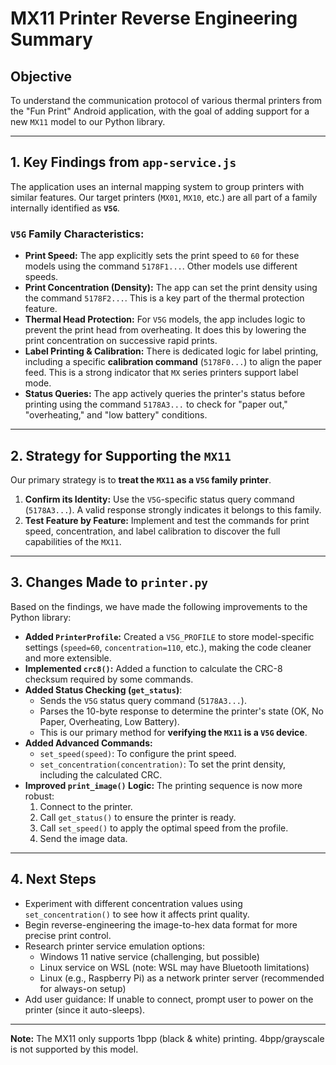 # MX11 Printer Reverse Engineering Summary

## Objective
To understand the communication protocol of various thermal printers from the "Fun Print" Android application, with the goal of adding support for a new `MX11` model to our Python library.

---

## 1. Key Findings from `app-service.js`

The application uses an internal mapping system to group printers with similar features. Our target printers (`MX01`, `MX10`, etc.) are all part of a family internally identified as **`V5G`**.

### `V5G` Family Characteristics:

*   **Print Speed:** The app explicitly sets the print speed to `60` for these models using the command `5178F1...`. Other models use different speeds.
*   **Print Concentration (Density):** The app can set the print density using the command `5178F2...`. This is a key part of the thermal protection feature.
*   **Thermal Head Protection:** For `V5G` models, the app includes logic to prevent the print head from overheating. It does this by lowering the print concentration on successive rapid prints.
*   **Label Printing & Calibration:** There is dedicated logic for label printing, including a specific **calibration command** (`5178F0...`) to align the paper feed. This is a strong indicator that `MX` series printers support label mode.
*   **Status Queries:** The app actively queries the printer's status before printing using the command `5178A3...` to check for "paper out," "overheating," and "low battery" conditions.

---

## 2. Strategy for Supporting the `MX11`

Our primary strategy is to **treat the `MX11` as a `V5G` family printer**.

1.  **Confirm its Identity:** Use the `V5G`-specific status query command (`5178A3...`). A valid response strongly indicates it belongs to this family.
2.  **Test Feature by Feature:** Implement and test the commands for print speed, concentration, and label calibration to discover the full capabilities of the `MX11`.

---

## 3. Changes Made to `printer.py`

Based on the findings, we have made the following improvements to the Python library:

*   **Added `PrinterProfile`:** Created a `V5G_PROFILE` to store model-specific settings (`speed=60`, `concentration=110`, etc.), making the code cleaner and more extensible.
*   **Implemented `crc8()`:** Added a function to calculate the CRC-8 checksum required by some commands.
*   **Added Status Checking (`get_status`)**:
    *   Sends the `V5G` status query command (`5178A3...`).
    *   Parses the 10-byte response to determine the printer's state (OK, No Paper, Overheating, Low Battery).
    *   This is our primary method for **verifying the `MX11` is a `V5G` device**.
*   **Added Advanced Commands:**
    *   `set_speed(speed)`: To configure the print speed.
    *   `set_concentration(concentration)`: To set the print density, including the calculated CRC.
*   **Improved `print_image()` Logic:** The printing sequence is now more robust:
    1.  Connect to the printer.
    2.  Call `get_status()` to ensure the printer is ready.
    3.  Call `set_speed()` to apply the optimal speed from the profile.
    4.  Send the image data.

---

## 4. Next Steps

*   Experiment with different concentration values using `set_concentration()` to see how it affects print quality.
*   Begin reverse-engineering the image-to-hex data format for more precise print control.
*   Research printer service emulation options:
    - Windows 11 native service (challenging, but possible)
    - Linux service on WSL (note: WSL may have Bluetooth limitations)
    - Linux (e.g., Raspberry Pi) as a network printer server (recommended for always-on setup)
*   Add user guidance: If unable to connect, prompt user to power on the printer (since it auto-sleeps).

---

**Note:** The MX11 only supports 1bpp (black & white) printing. 4bpp/grayscale is not supported by this model.